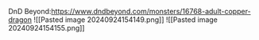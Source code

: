 DnD Beyond:https://www.dndbeyond.com/monsters/16768-adult-copper-dragon
![[Pasted image 20240924154149.png]]
![[Pasted image 20240924154155.png]]